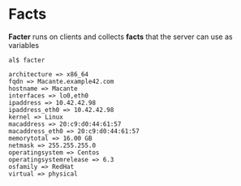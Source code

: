      
     
           
       
<h1>Facts</h1>
       
                            
<p><strong>Facter</strong> runs on clients and collects <strong>facts</strong> that the server can use as variables</p> 
<pre class=" code"><code><span class="java_plain">al$&nbsp;facter</span>
<span class="java_plain"></span>
<span class="java_plain">architecture&nbsp;</span><span class="java_operator">=&gt;</span><span class="java_plain">&nbsp;x86_64</span>
<span class="java_plain">fqdn&nbsp;</span><span class="java_operator">=&gt;</span><span class="java_plain">&nbsp;</span><span class="java_type">Macante</span><span class="java_separator">.</span><span class="java_plain">example42</span><span class="java_separator">.</span><span class="java_plain">com</span>
<span class="java_plain">hostname&nbsp;</span><span class="java_operator">=&gt;</span><span class="java_plain">&nbsp;</span><span class="java_type">Macante</span><span class="java_plain"></span>
<span class="java_plain">interfaces&nbsp;</span><span class="java_operator">=&gt;</span><span class="java_plain">&nbsp;lo0</span><span class="java_separator">,</span><span class="java_plain">eth0</span>
<span class="java_plain">ipaddress&nbsp;</span><span class="java_operator">=&gt;</span><span class="java_plain">&nbsp;</span><span class="java_literal">10.42.42.98</span><span class="java_plain"></span>
<span class="java_plain">ipaddress_eth0&nbsp;</span><span class="java_operator">=&gt;</span><span class="java_plain">&nbsp;</span><span class="java_literal">10.42.42.98</span><span class="java_plain"></span>
<span class="java_plain">kernel&nbsp;</span><span class="java_operator">=&gt;</span><span class="java_plain">&nbsp;</span><span class="java_type">Linux</span><span class="java_plain"></span>
<span class="java_plain">macaddress&nbsp;</span><span class="java_operator">=&gt;</span><span class="java_plain">&nbsp;</span><span class="java_literal">20</span><span class="java_operator">:</span><span class="java_plain">c9</span><span class="java_operator">:</span><span class="java_plain">d0</span><span class="java_operator">:</span><span class="java_literal">44</span><span class="java_operator">:</span><span class="java_literal">61</span><span class="java_operator">:</span><span class="java_literal">57</span><span class="java_plain"></span>
<span class="java_plain">macaddress_eth0&nbsp;</span><span class="java_operator">=&gt;</span><span class="java_plain">&nbsp;</span><span class="java_literal">20</span><span class="java_operator">:</span><span class="java_plain">c9</span><span class="java_operator">:</span><span class="java_plain">d0</span><span class="java_operator">:</span><span class="java_literal">44</span><span class="java_operator">:</span><span class="java_literal">61</span><span class="java_operator">:</span><span class="java_literal">57</span><span class="java_plain"></span>
<span class="java_plain">memorytotal&nbsp;</span><span class="java_operator">=&gt;</span><span class="java_plain">&nbsp;</span><span class="java_literal">16.00</span><span class="java_plain">&nbsp;GB</span>
<span class="java_plain">netmask&nbsp;</span><span class="java_operator">=&gt;</span><span class="java_plain">&nbsp;</span><span class="java_literal">255.255.255.0</span><span class="java_plain"></span>
<span class="java_plain">operatingsystem&nbsp;</span><span class="java_operator">=&gt;</span><span class="java_plain">&nbsp;</span><span class="java_type">Centos</span><span class="java_plain"></span>
<span class="java_plain">operatingsystemrelease&nbsp;</span><span class="java_operator">=&gt;</span><span class="java_plain">&nbsp;</span><span class="java_literal">6.3</span><span class="java_plain"></span>
<span class="java_plain">osfamily&nbsp;</span><span class="java_operator">=&gt;</span><span class="java_plain">&nbsp;</span><span class="java_type">RedHat</span><span class="java_plain"></span>
<span class="java_plain">virtual&nbsp;</span><span class="java_operator">=&gt;</span><span class="java_plain">&nbsp;physical</span></code></pre>
